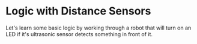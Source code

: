 # Logic with Distance Sensors

Let's learn some basic logic by working through a robot that will turn on an LED if it's ultrasonic sensor detects something in front of it.
<!--stackedit_data:
eyJoaXN0b3J5IjpbLTE5NzgwNDg4NTUsMTE2NDA0MTgwNSw4MT
c4OTU2MjVdfQ==
-->